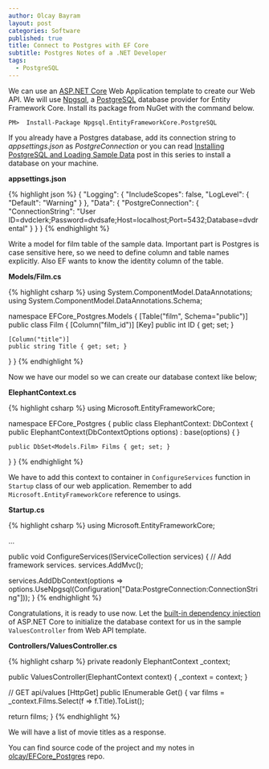 ```yaml
---
author: Olcay Bayram
layout: post
categories: Software
published: true
title: Connect to Postgres with EF Core
subtitle: Postgres Notes of a .NET Developer
tags:
  - PostgreSQL
---
```

We can use an [ASP.NET Core](https://docs.microsoft.com/en-us/aspnet/core/) Web Application template to create our Web API. We will use [Npgsql](http://www.npgsql.org/), a [PostgreSQL](https://www.postgresql.org/) database provider for Entity Framework Core. Install its package from NuGet with the command below.

	PM>  Install-Package Npgsql.EntityFrameworkCore.PostgreSQL

If you already have a Postgres database, add its connection string to _appsettings.json_ as _PostgreConnection_ or you can read [Installing PostgreSQL and Loading Sample Data]({{site.baseurl}}/2017/05/05/installing-postgresql-and-loading-sample-data/) post in this series to install a database on your machine.

**appsettings.json**

{% highlight json %}
{
  "Logging": {
    "IncludeScopes": false,
    "LogLevel": {
      "Default": "Warning"
    }
  },
  "Data": {
    "PostgreConnection": {
      "ConnectionString": "User ID=dvdclerk;Password=dvdsafe;Host=localhost;Port=5432;Database=dvdrental"
    }
  }
}
{% endhighlight %}

Write a model for film table of the sample data. Important part is Postgres is case sensitive here, so we need to define column and table names explicitly. Also EF wants to know the identity column of the table.

<!--more-->

**Models/Film.cs**

{% highlight csharp %}
using System.ComponentModel.DataAnnotations;
using System.ComponentModel.DataAnnotations.Schema;

namespace EFCore_Postgres.Models
{
  [Table("film", Schema="public")]
  public class Film
  {
    [Column("film_id")]
    [Key]
    public int ID { get; set; }

    [Column("title")]
    public string Title { get; set; }

  }
}
{% endhighlight %}

Now we have our model so we can create our database context like below;

**ElephantContext.cs**

{% highlight csharp %}
using Microsoft.EntityFrameworkCore;

namespace EFCore_Postgres
{
  public class ElephantContext: DbContext
  {
    public ElephantContext(DbContextOptions<ElephantContext> options)
      : base(options)
    {
    }

    public DbSet<Models.Film> Films { get; set; }
  }
}
{% endhighlight %}

We have to add this context to container in `ConfigureServices` function in `Startup` class of our web application. Remember to add `Microsoft.EntityFrameworkCore` reference to usings.

**Startup.cs**

{% highlight csharp %}
using Microsoft.EntityFrameworkCore;

...

public void ConfigureServices(IServiceCollection services)
{
  // Add framework services.
  services.AddMvc();

  services.AddDbContext<ElephantContext>(options => options.UseNpgsql(Configuration["Data:PostgreConnection:ConnectionString"]));
}
{% endhighlight %}

Congratulations, it is ready to use now. Let the [built-in dependency injection](https://docs.microsoft.com/en-us/aspnet/core/fundamentals/dependency-injection) of ASP.NET Core to initialize the database context for us in the sample `ValuesController` from Web API template.

**Controllers/ValuesController.cs**

{% highlight csharp %}
private readonly ElephantContext _context;

public ValuesController(ElephantContext context)
{
  _context = context;
}

// GET api/values
[HttpGet]
public IEnumerable<string> Get()
{
  var films = _context.Films.Select(f => f.Title).ToList();

  return films;
}
{% endhighlight %}

We will have a list of movie titles as a response.

You can find source code of the project and my notes in [olcay/EFCore_Postgres](https://github.com/olcay/EFCore_Postgres) repo.


